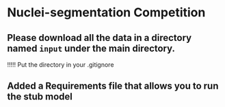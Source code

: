 # Nuclei-segmentation Competition

## Please download all the data in a directory named ```input``` under the main directory.
!!!!! Put the directory in your .gitignore

## Added a Requirements file that allows you to run the stub model